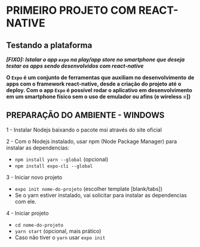 # PRIMEIRO PROJETO COM REACT-NATIVE
## Testando a plataforma

***[FIXO]: Istalar o app `expo` na play/app store no smartphone que deseja***
***testar os apps sendo desenvolvidos com react-native***

**O `Expo` é um conjunto de ferramentas que auxiliam no desenvolvimento**
**de apps com o framework react-native, desde a criação do projeto até**
**o deploy. Com o app `Expo` é possível rodar o aplicativo em desenvolvimento**
**em um smartphone físico sem  o uso de emulador ou afins (e wireless =])**


## PREPARAÇÃO DO AMBIENTE - WINDOWS

1 - Instalar Nodejs baixando o pacote msi através do site oficial

2 - Com o Nodejs instalado, usar npm (Node Package Manager) para
	instalar as dependencias:

* `npm install yarn --global`	(opcional)
* `npm install expo-cli --global`	
	
3 - Iniciar novo projeto
	
* `expo init nome-do-projeto` (escolher template [blank/tabs])
* Se o yarn estiver instalado, vai solicitar para instalar as dependencias com ele. 

4 - Iniciar projeto

* `cd nome-do-projeto`
* `yarn start` (opcional, mais prático)	
* Caso não tiver o `yarn` usar `expo init`
